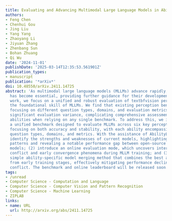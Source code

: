 ```yaml
---
title: Evaluating and Advancing Multimodal Large Language Models in Ability Lens
authors:
- Feng Chen
- Chenhui Gou
- Jing Liu
- Yang Yang
- Zhaoyang Li
- Jiyuan Zhang
- Zhenbang Sun
- Bohan Zhuang
- Qi Wu
date: '2024-11-01'
publishDate: '2025-03-14T12:35:53.561901Z'
publication_types:
- manuscript
publication: '*arXiv*'
doi: 10.48550/arXiv.2411.14725
abstract: 'As multimodal large language models (MLLMs) advance rapidly, rigorous evaluation
  has become essential, providing further guidance for their development. In this
  work, we focus on a unified and robust evaluation of textbfvision perception abilities,
  the foundational skill of MLLMs. We find that existing perception benchmarks, each
  focusing on different question types, domains, and evaluation metrics, introduce
  significant evaluation variance, complicating comprehensive assessments of perception
  abilities when relying on any single benchmark. To address this, we introduce textbfAbilityLens,
  a unified benchmark designed to evaluate MLLMs across six key perception abilities,
  focusing on both accuracy and stability, with each ability encompassing diverse
  question types, domains, and metrics. With the assistance of AbilityLens, we: (1)
  identify the strengths and weaknesses of current models, highlighting stability
  patterns and revealing a notable performance gap between open-source and closed-source
  models; (2) introduce an online evaluation mode, which uncovers interesting ability
  conflict and early convergence phenomena during MLLM training; and (3) design a
  simple ability-specific model merging method that combines the best ability checkpoint
  from early training stages, effectively mitigating performance decline due to ability
  conflict. The benchmark and online leaderboard will be released soon.'
tags:
- /unread
- Computer Science - Computation and Language
- Computer Science - Computer Vision and Pattern Recognition
- Computer Science - Machine Learning
- ZIPLAB
links:
- name: URL
  url: http://arxiv.org/abs/2411.14725
---
```

